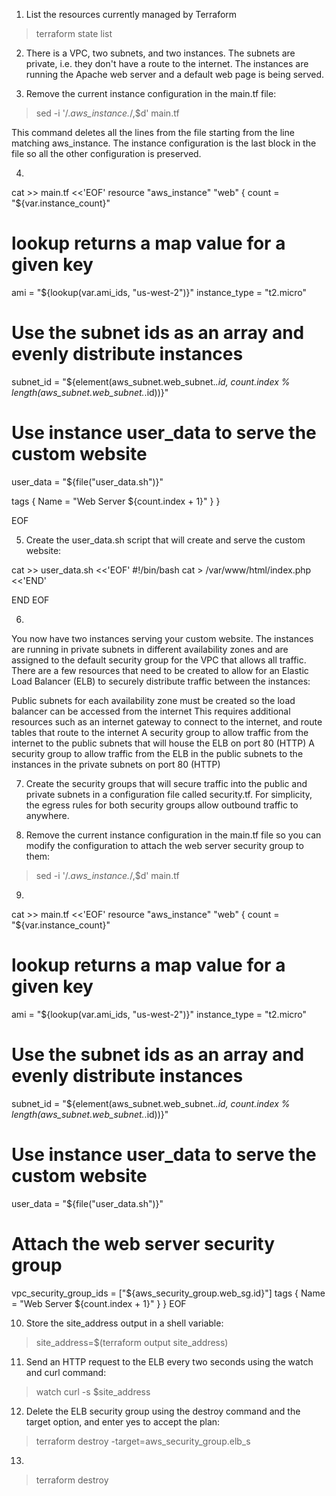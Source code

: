 1. List the resources currently managed by Terraform
>terraform state list

2. 
   There is a VPC, two subnets, and two instances. The subnets are private, i.e. they don't have a route to the internet. The instances are running the Apache web server and a default web page is being served.

3. Remove the current instance configuration in the main.tf file:
>sed -i '/.*aws_instance.*/,$d' main.tf

This command deletes all the lines from the file starting from the line matching aws_instance. The instance configuration is the last block in the file so all the other configuration is preserved.

4. 
cat >> main.tf <<'EOF'
resource "aws_instance" "web" {
  count         = "${var.instance_count}"
  # lookup returns a map value for a given key
  ami           = "${lookup(var.ami_ids, "us-west-2")}"
  instance_type = "t2.micro"
  # Use the subnet ids as an array and evenly distribute instances
  subnet_id     = "${element(aws_subnet.web_subnet.*.id, count.index % length(aws_subnet.web_subnet.*.id))}"
  
  # Use instance user_data to serve the custom website
  user_data     = "${file("user_data.sh")}"
  
  tags {
    Name = "Web Server ${count.index + 1}"
  }
}

EOF

5. Create the user_data.sh script that will create and serve the custom website:
   
cat >> user_data.sh <<'EOF'
#!/bin/bash
cat > /var/www/html/index.php <<'END'
<?php
$instance_id = file_get_contents("http://instance-data/latest/meta-data/instance-id");
echo "You've reached instance ", $instance_id, "\n";
?>
END
EOF

6. 
You now have two instances serving your custom website. The instances are running in private subnets in different availability zones and are assigned to the default security group for the VPC that allows all traffic. There are a few resources that need to be created to allow for an Elastic Load Balancer (ELB) to securely distribute traffic between the instances:

Public subnets for each availability zone must be created so the load balancer can be accessed from the internet
This requires additional resources such as an internet gateway to connect to the internet, and route tables that route to the internet
A security group to allow traffic from the internet to the public subnets that will house the ELB on port 80 (HTTP)
A security group to allow traffic from the ELB in the public subnets to the instances in the private subnets on port 80 (HTTP)

7. Create the security groups that will secure traffic into the public and private subnets in a configuration file called security.tf.
For simplicity, the egress rules for both security groups allow outbound traffic to anywhere.

8. Remove the current instance configuration in the main.tf file so you can modify the configuration to attach the web server security group to them:
>sed -i '/.*aws_instance.*/,$d' main.tf

9. 
cat >> main.tf <<'EOF'
resource "aws_instance" "web" {
  count                  = "${var.instance_count}"
  # lookup returns a map value for a given key
  ami                    = "${lookup(var.ami_ids, "us-west-2")}"
  instance_type          = "t2.micro"
  # Use the subnet ids as an array and evenly distribute instances
  subnet_id              = "${element(aws_subnet.web_subnet.*.id, count.index % length(aws_subnet.web_subnet.*.id))}"
  
  # Use instance user_data to serve the custom website
  user_data              = "${file("user_data.sh")}"
  
  # Attach the web server security group
  vpc_security_group_ids = ["${aws_security_group.web_sg.id}"]
  tags { 
    Name = "Web Server ${count.index + 1}" 
  }
}
EOF

10. Store the site_address output in a shell variable:
>site_address=$(terraform output site_address)

11. Send an HTTP request to the ELB every two seconds using the watch and curl command:
>watch curl -s $site_address

12. Delete the ELB security group using the destroy command and the target option, and enter yes to accept the plan:

>terraform destroy -target=aws_security_group.elb_s

13.
>terraform destroy


